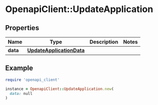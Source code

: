# OpenapiClient::UpdateApplication

## Properties

| Name | Type | Description | Notes |
| ---- | ---- | ----------- | ----- |
| **data** | [**UpdateApplicationData**](UpdateApplicationData.md) |  |  |

## Example

```ruby
require 'openapi_client'

instance = OpenapiClient::UpdateApplication.new(
  data: null
)
```

